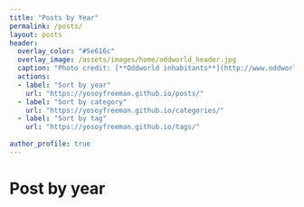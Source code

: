 ```yaml
---
title: "Posts by Year"
permalink: /posts/
layout: posts
header:
  overlay_color: "#5e616c"
  overlay_image: /assets/images/home/oddworld_header.jpg
  caption: "Photo credit: [**Oddworld inhabitants**](http://www.oddworld.com/)"
  actions:
  - label: "Sort by year"
    url: "https://yosoyfreeman.github.io/posts/"
  - label: "Sort by category"
    url: "https://yosoyfreeman.github.io/categories/"
  - label: "Sort by tag"
    url: "https://yosoyfreeman.github.io/tags/"
      
author_profile: true
---
```

# Post by year
